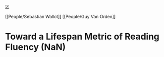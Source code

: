 [🇿](zotero://select/library/items/SERFRWSR)

[[People/Sebastian Wallot]] [[People/Guy Van Orden]] 
# Toward a Lifespan Metric of Reading Fluency (NaN)

